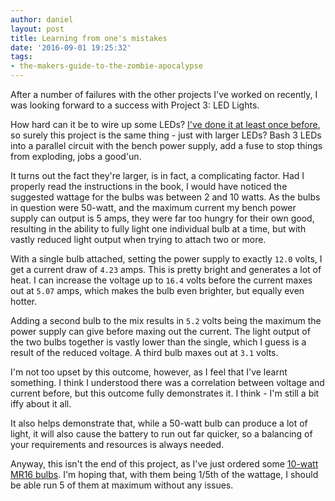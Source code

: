 ```yaml
---
author: daniel
layout: post
title: Learning from one's mistakes
date: '2016-09-01 19:25:32'
tags:
- the-makers-guide-to-the-zombie-apocalypse
---
```


After a number of failures with the other projects I've worked on recently, I was looking forward to a success with Project 3: LED Lights.

How hard can it be to wire up some LEDs? [I've done it at least once before](/2016/08/07/you-light-up-my-heart/), so surely this project is the same thing - just with larger LEDs? Bash 3 LEDs into a parallel circuit with the bench power supply, add a fuse to stop things from exploding, jobs a good'un.

It turns out the fact they're larger, is in fact, a complicating factor. Had I properly read the instructions in the book, I would have noticed the suggested wattage for the bulbs was between 2 and 10 watts. As the bulbs in question were 50-watt, and the maximum current my bench power supply can output is 5 amps, they were far too hungry for their own good, resulting in the ability to fully light one individual bulb at a time, but with vastly reduced light output when trying to attach two or more.

With a single bulb attached, setting the power supply to exactly `12.0` volts, I get a current draw of `4.23` amps. This is pretty bright and generates a lot of heat. I can increase the voltage up to `16.4` volts before the current maxes out at `5.07` amps, which makes the bulb even brighter, but equally even hotter.

Adding a second bulb to the mix results in `5.2` volts being the maximum the power supply can give before maxing out the current. The light output of the two bulbs together is vastly lower than the single, which I guess is a result of the reduced voltage. A third bulb maxes out at `3.1` volts.

I'm not too upset by this outcome, however, as I feel that I've learnt something. I think I understood there was a correlation between voltage and current before, but this outcome fully demonstrates it. I think - I'm still a bit iffy about it all.

It also helps demonstrate that, while a 50-watt bulb can produce a lot of light, it will also cause the battery to run out far quicker, so a balancing of your requirements and resources is always needed.

Anyway, this isn't the end of this project, as I've just ordered some [10-watt MR16 bulbs](http://amzn.to/2c4xB9Z). I'm hoping that, with them being 1/5th of the wattage, I should be able run 5 of them at maximum without any issues.
